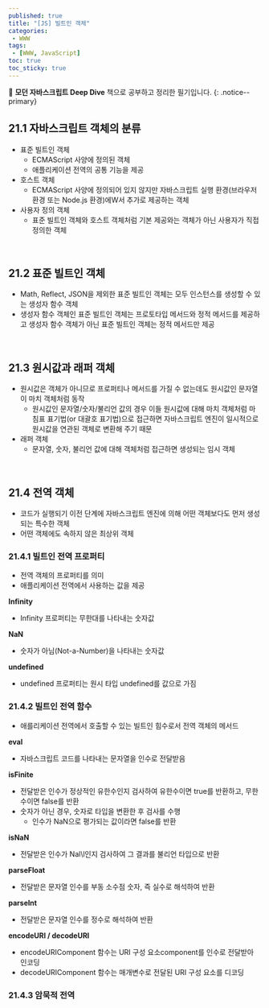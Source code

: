 ```yaml
---
published: true
title: "[JS] 빌트인 객체"
categories:
 - WWW
tags:
 - [WWW, JavaScript]
toc: true
toc_sticky: true
---
```


📖 **모던 자바스크립트 Deep Dive** 책으로 공부하고 정리한 필기입니다.
{: .notice--primary}

## 21.1 자바스크립트 객체의 분류

- 표준 빌트인 객체
    - ECMAScript 사양에 정의된 객체
    - 애플리케이션 전역의 공통 기능을 제공
- 호스트 객체
    - ECMAScript 사양에 정의되어 있지 않지만 자바스크립트 실행 환경(브라우저 환경 또는 Node.js 환경)에W서 추가로
    제공하는 객체
- 사용자 정의 객체
    - 표준 빌트인 객체와 호스트 객체처럼 기본 제공와는 객체가 아닌 사용자가 직접 정의한 객체

<br/>

## 21.2 표준 빌트인 객체

- Math, Reflect, JSON을 제외한 표준 빌트인 객체는 모두 인스턴스를 생성할 수 있는 생성자 함수 객체
- 생성자 함수 객체인 표준 빌트인 객체는 프로토타입 메서드와 정적 메서드를 제공하고 생성자 함수 객체가 아닌 표준 빌트인 객체는 정적 메서드만 제공

<br/>

## 21.3 원시값과  래퍼 객체

- 원시값은 객체가 아니므로 프로퍼티나 메서드를 가질 수 없는데도 원시값인 문자열이 마치 객체처럼 동작
    - 원시값인 문자열/숫자/불리언 값의 경우 이들 원시값에 대해 마치 객체처럼 마침표 표기법(or 대괄호 표기법)으로 접근하면 자바스크립트 엔진이 일시적으로 원시값을 연관된 객체로 변환해 주기 때문
- 래퍼 객체
    - 문자열, 숫자, 불리언 값에 대해 객체처럼 접근하면 생성되는 임시 객체

<br/>

## 21.4 전역 객체

- 코드가 실행되기 이전 단계에 자바스크립트 엔진에 의해 어떤 객체보다도 먼저 생성되는 특수한 객체
- 어떤 객체에도 속하지 않은 최상위 객체

### 21.4.1 빌트인 전역 프로퍼티

- 전역 객체의 프로퍼티를 의미
- 애플리케이션 전역에서 사용하는 값을 제공

**Infinity**

- Infinity 프로퍼티는 무한대를 나타내는 숫자값

**NaN**

- 숫자가 아님(Not-a-Number)을 나타내는 숫자값

**undefined**

- undefined 프로퍼티는 원시 타입 undefined를 값으로 가짐

### 21.4.2 빌트인 전역 함수

- 애를리케이션 전역에서 호출할 수 있는 빌트인 힘수로서 전역 객체의 메서드

**eval**

- 자바스크립트 코드를 나타내는 문자열을 인수로 전달받음

**isFinite**

- 전달받은 인수가 정상적인 유한수인지 검사하여 유한수이면 true를 반환하고, 무한수이면 false를 반환
- 숫자가 아닌 경우, 숫자로 타입을 변환한 후 검사를 수행
    - 인수가 NaN으로 평가되는 값이라면 false를 반환

**isNaN**

- 전달받은 인수가 Nal\l인지 검사하여 그 결과를 불리언 타입으로 반환

**parseFloat**

- 전달받은 문자열 인수를 부동 소수점 숫자, 즉 실수로 해석하여 반환

**parselnt**

- 전달받은 문자열 인수를 정수로 해석하여 반환

**encodeURI / decodeURI**

- encodeURIComponent 함수는 URI 구성 요소component를 인수로 전달받아 인코딩
- decodeURIComponent 함수는 매개변수로 전달된 URI 구성 요소를 디코딩

### 21.4.3 암묵적 전역
